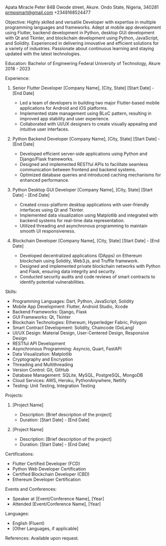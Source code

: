 Apata Miracle Peter
84B Owode street, Akure.
Ondo State, Nigeria, 340281
prmpsmart@gmail.com
+2348168524477

Objective:
Highly skilled and versatile Developer with expertise in multiple programming languages and frameworks. Adept at mobile app development using Flutter, backend development in Python, desktop GUI development with Qt and Tkinter, and blockchain development using Python, JavaScript, and Solidity. Experienced in delivering innovative and efficient solutions for a variety of industries. Passionate about continuous learning and staying updated with the latest technologies.

Education:
Bachelor of Engineering
Federal University of Technology, Akure
2018 - 2023

Experience:

1. Senior Flutter Developer
   [Company Name], [City, State]
   [Start Date] - [End Date]

   - Led a team of developers in building two major Flutter-based mobile applications for Android and iOS platforms.
   - Implemented state management using BLoC pattern, resulting in improved app stability and user experience.
   - Collaborated with UI/UX designers to create visually appealing and intuitive user interfaces.

2. Python Backend Developer
   [Company Name], [City, State]
   [Start Date] - [End Date]

   - Developed efficient server-side applications using Python and Django/Flask frameworks.
   - Designed and implemented RESTful APIs to facilitate seamless communication between frontend and backend systems.
   - Optimized database queries and introduced caching mechanisms for enhanced performance.

3. Python Desktop GUI Developer
   [Company Name], [City, State]
   [Start Date] - [End Date]

   - Created cross-platform desktop applications with user-friendly interfaces using Qt and Tkinter.
   - Implemented data visualization using Matplotlib and integrated with backend systems for real-time data representation.
   - Utilized threading and asynchronous programming to maintain smooth UI responsiveness.

4. Blockchain Developer
   [Company Name], [City, State]
   [Start Date] - [End Date]

   - Developed decentralized applications (DApps) on Ethereum blockchain using Solidity, Web3.js, and Truffle framework.
   - Designed and implemented private blockchain networks with Python and Flask, ensuring data integrity and security.
   - Conducted security audits and code reviews of smart contracts to identify potential vulnerabilities.

Skills:
- Programming Languages: Dart, Python, JavaScript, Solidity
- Mobile App Development: Flutter, Android Studio, Xcode
- Backend Frameworks: Django, Flask
- GUI Frameworks: Qt, Tkinter
- Blockchain Technologies: Ethereum, Hyperledger Fabric, Polygon
- Smart Contract Development: Solidity, Chaincode (GoLang)
- UI/UX Design: Material Design, User-Centered Design, Responsive Design
- RESTful API Development
- Asynchronous Programming: Asyncio, Quart, FastAPI
- Data Visualization: Matplotlib
- Cryptography and Encryption
- Threading and Multithreading
- Version Control: Git, GitHub
- Database Management: SQLite, MySQL, PostgreSQL, MongoDB
- Cloud Services: AWS, Heroku, PythonAnywhere, Netlify
- Testing: Unit Testing, Integration Testing
<!-- - Agile Methodologies: Scrum, Kanban -->

Projects:
1. [Project Name]
   - Description: [Brief description of the project]
   - Duration: [Start Date] - [End Date]

2. [Project Name]
   - Description: [Brief description of the project]
   - Duration: [Start Date] - [End Date]

Certifications:
- Flutter Certified Developer (FCD)
- Python Web Developer Certification
- Certified Blockchain Developer (CBD)
- Ethereum Developer Certification

Events and Conferences:
- Speaker at [Event/Conference Name], [Year]
- Attended [Event/Conference Name], [Year]

Languages:
- English (Fluent)
- [Other Languages, if applicable]

References:
Available upon request.
